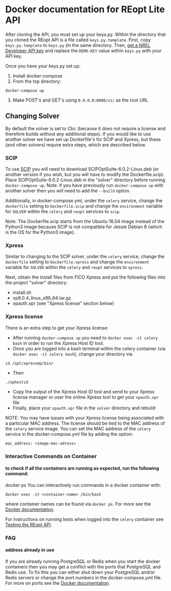 # Docker documentation for REopt Lite API
After cloning the API, you must set up your keys.py.
Within the directory that you cloned the REopt API is a file called `keys.py.template`. First, copy `keys.py.template` to `keys.py` (in the same directory.
Then, [get a NREL Developer API key](https://developer.nrel.gov/signup/) and replace the `DEMO-KEY` value within `keys.py` with your API key.


Once you have your keys.py set up:
1. Install docker-compose
2. From the top directory:
```
docker-compose up
```
3. Make POST's and GET's using `0.0.0.0:8000/v1/` as the root URL

## Changing Solver
By default the solver is set to Cbc (because it does not require a license and therefore builds without any additional steps).
If you would like to use another solver we have set up Dockerfile's for SCIP and Xpress, but these (and other solvers) require extra steps, which are described below.

### SCIP
To use [SCIP](https://scip.zib.de/) you will need to download SCIPOptSuite-6.0.2-Linux.deb (or another version if you wish, but you will have to modify the Dockerfile.scip).
Place SCIPOptSuite-6.0.2-Linux.deb in the "solver" directory before running `docker-compose up`.
Note: if you have previously run `docker-compose up` with another solver then you will need to add the `--build` option.

Additionally, in docker-compose.yml, under the `celery` service, change the `dockerfile` setting to `Dockerfile.scip`
and change the `environment` variable for `SOLVER` within the `celery` and `reopt` services to `scip`.

Note: The Dockerfile.scip starts from the Ubuntu 18.04 image instead of the Python3 image because SCIP is not compatible for Jessie Debian 8 (which is the OS for the Python3 image).

### Xpress
Similar to changing to the SCIP solver, under the `celery` service, change the `dockerfile` setting to `Dockerfile.xpress`
and change the `environment` variable for `SOLVER` within the `celery` and `reopt` services to `xpress`.

Next, obtain the install files from FICO Xpress and put the following files into the project "solver" directory:
- install.sh
- xp8.0.4_linux_x86_64.tar.gz
- xpauth.xpr (see "Xpress license" section below)

### Xpress license
There is an extra step to get your Xpress license:
- After running `docker-compose up` you need to `docker exec -it celery bash` in order to run the Xpress Host ID tool.
- Once you are logged into a bash terminal within the celery container (via `docker exec -it celery bash`), change your directory via
```
cd /opt/xpressmp/bin/
```
- Then
```
./xphostid
```
- Copy the output of the Xpress Host ID tool and send to your Xpress license manager or user the online Xpress tool to get your `xpauth.xpr` file
- Finally, place your `xpauth.xpr` file in the `solver` directory and rebuild

NOTE: You may have issues with your Xpress license being associated with a particular MAC address. The license should be tied to the MAC address of the `celery` service image.
You can set the MAC address of the `celery` service in the docker-compose.yml file by adding the option:
```
mac_address: <image-mac-adress>
```


### Interactive Commands on Container 
#### to check if all the containers are running as expected, run the following command:
docker ps
You can interactively run commands in a docker container with:

```
docker exec -it <container-name> /bin/bash
```
where container names can be found via `docker ps`. For more see the [Docker documentation](https://docs.docker.com/).

For instructions on running tests when logged into the `celery` container see [Testing the REopt API](https://github.com/NREL/reopt_api/wiki/Testing-the-REopt-API).


### FAQ

#### address already in use
If you are already running PostgreSQL or Redis when you start the docker containers then you may get a conflict with the ports that PostgreSQL and Redis use. To fix this you can either shut down your PostgreSQL and/or Redis servers or change the port numbers in the docker-compose.yml file. For more on ports see the [Docker documentation](https://docs.docker.com/).
